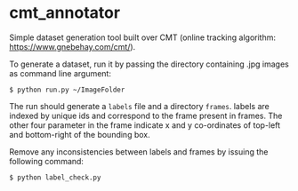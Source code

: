 # cmt_annotator
Simple dataset generation tool built over CMT (online tracking algorithm: https://www.gnebehay.com/cmt/).

To generate a dataset, run it by passing the directory containing .jpg images as command line argument:

`$ python run.py ~/ImageFolder`

The run should generate a `labels` file and a directory `frames`. labels are indexed by unique ids and correspond to the frame present in frames. The other four parameter in the frame indicate x and y co-ordinates of top-left and bottom-right of the bounding box.  

Remove any inconsistencies between labels and frames by issuing the following command:

`$ python label_check.py`
